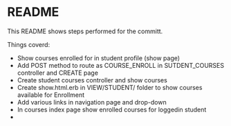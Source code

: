 # README

This README shows steps performed for the committ.

Things coverd:

- Show courses enrolled for in student profile (show page)
- Add POST method to route as COURSE_ENROLL in SUTDENT_COURSES controller and CREATE page
- Create student courses controller and show courses
- Create show.html.erb in VIEW/STUDENT/ folder to show courses available for Enrollment
- Add various links in navigation page and  drop-down
- In courses index page show enrolled courses for loggedin student
- 